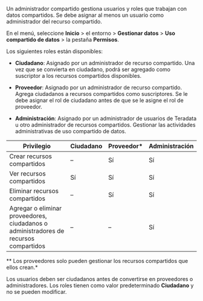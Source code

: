 Un administrador compartido gestiona usuarios y roles que trabajan con datos compartidos. Se debe asignar al menos un usuario como administrador del recurso compartido.

En el menú, seleccione **Inicio** \> el entorno \> **Gestionar datos** \> **Uso compartido de datos** \> la pestaña **Permisos**.

Los siguientes roles están disponibles:

-   **Ciudadano**: Asignado por un administrador de recurso compartido. Una vez que se convierta en ciudadano, podrá ser agregado como suscriptor a los recursos compartidos disponibles.

-   **Proveedor**: Asignado por un administrador de recurso compartido. Agrega ciudadanos a recursos compartidos como suscriptores. Se le debe asignar el rol de ciudadano antes de que se le asigne el rol de proveedor.

-   **Administración**: Asignado por un administrador de usuarios de Teradata u otro administrador de recursos compartidos. Gestionar las actividades administrativas de uso compartido de datos.

| Privilegio                                                                           | Ciudadano | Proveedor\* | Administración |
|--------------------------------------------------------------------------------------|-----------|-------------|----------------|
| Crear recursos compartidos                                                           | –         | Sí          | Sí             |
| Ver recursos compartidos                                                             | Sí        | Sí          | Sí             |
| Eliminar recursos compartidos                                                        | –         | Sí          | Sí             |
| Agregar o eliminar proveedores, ciudadanos o administradores de recursos compartidos | –         | –           | Sí             |

\*\* Los proveedores solo pueden gestionar los recursos compartidos que ellos crean.\*

Los usuarios deben ser ciudadanos antes de convertirse en proveedores o administradores. Los roles tienen como valor predeterminado **Ciudadano** y no se pueden modificar.
